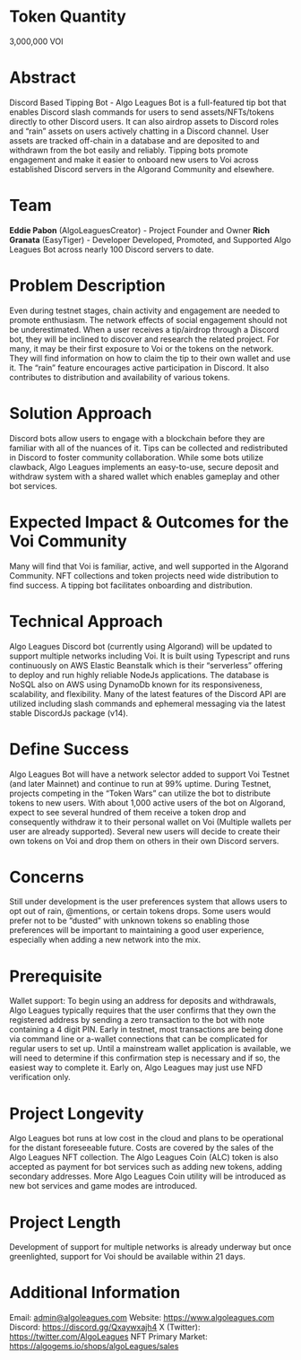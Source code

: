 # Token Quantity
3,000,000 VOI

# Abstract
Discord Based Tipping Bot - Algo Leagues Bot is a full-featured tip bot that enables Discord slash commands for users to send assets/NFTs/tokens directly to other Discord users. It can also airdrop assets to Discord roles and “rain” assets on users actively chatting in a Discord channel. User assets are tracked off-chain in a database and are deposited to and withdrawn from the bot easily and reliably. Tipping bots promote engagement and make it easier to onboard new users to Voi across established Discord servers in the Algorand Community and elsewhere.

# Team
**Eddie Pabon** (AlgoLeaguesCreator) - Project Founder and Owner
**Rich Granata** (EasyTiger) - Developer
Developed, Promoted, and Supported Algo Leagues Bot across nearly 100 Discord servers to date.

# Problem Description
Even during testnet stages, chain activity and engagement are needed to promote enthusiasm. The network effects of social engagement should not be underestimated. When a user receives a tip/airdrop through a Discord bot, they will be inclined to discover and research the related project. For many, it may be their first exposure to Voi or the tokens on the network. They will find information on how to claim the tip to their own wallet and use it. The “rain” feature encourages active participation in Discord. It also contributes to distribution and availability of various tokens.

# Solution Approach
Discord bots allow users to engage with a blockchain before they are familiar with all of the nuances of it. Tips can be collected and redistributed in Discord to foster community collaboration. While some bots utilize clawback, Algo Leagues implements an easy-to-use, secure deposit and withdraw system with a shared wallet which enables gameplay and other bot services.

# Expected Impact & Outcomes for the Voi Community 
Many will find that Voi is familiar, active, and well supported in the Algorand Community. NFT collections and token projects need wide distribution to find success. A tipping bot facilitates onboarding and distribution.

# Technical Approach
Algo Leagues Discord bot (currently using Algorand) will be updated to support multiple networks including Voi. It is built using Typescript and runs continuously on AWS Elastic Beanstalk which is their “serverless” offering to deploy and run highly reliable NodeJs applications. The database is NoSQL also on AWS using DynamoDb known for its responsiveness, scalability, and flexibility. Many of the latest features of the Discord API are utilized including slash commands and ephemeral messaging via the latest stable DiscordJs package (v14).

# Define Success
Algo Leagues Bot will have a network selector added to support Voi Testnet (and later Mainnet) and continue to run at 99% uptime. During Testnet, projects competing in the “Token Wars” can utilize the bot to distribute tokens to new users. With about 1,000 active users of the bot on Algorand, expect to see several hundred of them receive a token drop and consequently withdraw it to their personal wallet on Voi (Multiple wallets per user are already supported). Several new users will decide to create their own tokens on Voi and drop them on others in their own Discord servers.

# Concerns
Still under development is the user preferences system that allows users to opt out of rain, @mentions, or certain tokens drops. Some users would prefer not to be “dusted” with unknown tokens so enabling those preferences will be important to maintaining a good user experience, especially when adding a new network into the mix.

# Prerequisite
Wallet support: To begin using an address for deposits and withdrawals, Algo Leagues typically requires that the user confirms that they own the registered address by sending a zero transaction to the bot with note containing a 4 digit PIN. Early in testnet, most transactions are being done via command line or a-wallet connections that can be complicated for regular users to set up. Until a mainstream wallet application is available, we will need to determine if this confirmation step is necessary and if so, the easiest way to complete it. Early on, Algo Leagues may just use NFD verification only.

# Project Longevity
Algo Leagues bot runs at low cost in the cloud and plans to be operational for the distant foreseeable future. Costs are covered by the sales of the Algo Leagues NFT collection. The Algo Leagues Coin (ALC) token is also accepted as payment for bot services such as adding new tokens, adding secondary addresses. More Algo Leagues Coin utility will be introduced as new bot services and game modes are introduced.

# Project Length
Development of support for multiple networks is already underway but once greenlighted, support for Voi should be available within 21 days.

# Additional Information
Email: admin@algoleagues.com
Website: https://www.algoleagues.com
Discord: https://discord.gg/Qxaywxajh4
X (Twitter): https://twitter.com/AlgoLeagues
NFT Primary Market: https://algogems.io/shops/algoLeagues/sales